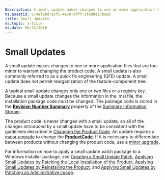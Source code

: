 ```yaml
---
Description: A small update makes changes to one or more application files that are too minor to warrant changing the product code.
ms.assetid: c74ef2bd-9cf5-4ec0-bfff-1fad0e17ba98
title: Small Updates
ms.topic: article
ms.date: 05/31/2018
---
```


# Small Updates

A small update makes changes to one or more application files that are too minor to warrant changing the product code. A small update is also commonly referred to as a quick fix engineering (QFE) update. A small update does not permit reorganization of the feature-component tree.

A typical small update changes only one or two files or a registry key. Because a small update changes the information in the .msi file, the installation package code must be changed. The package code is stored in the [**Revision Number Summary**](revision-number-summary.md) property of the [Summary Information Stream](summary-information-stream.md).

The product code is never changed with a small update, so all of the changes introduced by a small update have to be consistent with the guidelines described in [Changing the Product Code](changing-the-product-code.md). An update requires a [major upgrade](major-upgrades.md) to change the [**ProductCode**](productcode.md). If it is necessary to differentiate between products without changing the product code, use a [minor upgrade](minor-upgrades.md).

For information on how to apply a small update patch package to a Windows Installer package, see [Creating a Small Update Patch](creating-a-small-update-patch.md), [Applying Small Updates by Patching the Local Installation of the Product](applying-small-updates-by-patching-the-local-installation-of-the-product.md), [Applying Small Updates by Reinstalling the Product](applying-small-updates-by-reinstalling-the-product.md), and [Applying Small Updates by Patching an Administrative Image](applying-small-updates-by-patching-an-administrative-image.md).

 

 



